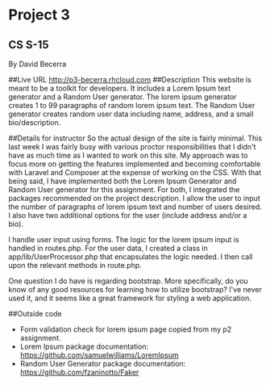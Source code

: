 # Project 3
## CS S-15

By David Becerra

##Live URL
http://p3-becerra.rhcloud.com
##Description
This website is meant to be a toolkit for developers. It includes a Lorem Ipsum text generator and a Random User generator. The lorem ipsum generator creates 1 to 99 paragraphs of random lorem ipsum text. The Random User generator creates random user data including name, address, and a small bio/description.

##Details for instructor
So the actual design of the site is fairly minimal. This last week I was fairly busy with various proctor responsibilities that I didn't have as much time as I wanted to work on this site. My approach was to focus more on getting the features implemented and becoming comfortable with Laravel and Composer at the expense of working on the CSS. With that being said, I have implemented both the Lorem Ipsum Generator and Random User generator for this assignment. For both, I integrated the packages recommended on the project description. I allow the user to input the number of paragraphs of lorem ipsum text and number of users desired. I also have two additional options for the user (include address and/or a bio).

I handle user input using forms. The logic for the lorem ipsum input is handled in routes.php. For the user data, I created a class in app/lib/UserProcessor.php that encapsulates the logic needed. I then call upon the relevant methods in route.php.

One question I do have is regarding bootstrap. More specifically, do you know of any good resources for learning how to utilize bootstrap? I've never used it, and it seems like a great framework for styling a web application.

##Outside code
* Form validation check for lorem ipsum page copied from my p2 assignment.
* Lorem Ipsum package documentation: https://github.com/samuelwilliams/LoremIpsum
* Random User Generator package documentation: https://github.com/fzaninotto/Faker